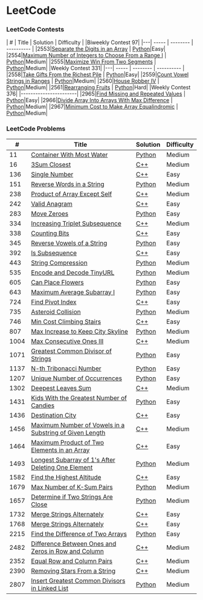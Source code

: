 LeetCode
========

### LeetCode Contests

| # | Title | Solution | Difficulty |
|Biweekly Contest 97|
|---| ----- | -------- | ---------- |
|2553|[Separate the Digits in an Array](https://leetcode.com/contest/biweekly-contest-97/problems/separate-the-digits-in-an-array/) | [Python](/contests/biweekly-contest-97/problems/python/separate-the-digits-in-an-array.py)|Easy|
|2554|[Maximum Number of Integers to Choose From a Range I](https://leetcode.com/contest/biweekly-contest-97/problems/maximum-number-of-integers-to-choose-from-a-range-i/) | [Python](/contests/biweekly-contest-97/problems/python/maximum-number-of-integers-to-choose-from-a-range-i.py)|Medium|
|2555|[Maximize Win From Two Segments](https://leetcode.com/contest/biweekly-contest-97/problems/maximize-win-from-two-segments/) | [Python](/contests/biweekly-contest-97/problems/python/maximize-win-from-two-segments.py)|Medium|
|Weekly Contest 331|
|---| ----- | -------- | ---------- |
|2558|[Take Gifts From the Richest Pile](https://leetcode.com/contest/weekly-contest-331/problems/take-gifts-from-the-richest-pile/) | [Python](/contests/weekly-contest-331/problems/python/take-gifts-from-the-richest-pile.py)|Easy|
|2559|[Count Vowel Strings in Ranges](https://leetcode.com/contest/weekly-contest-331/problems/count-vowel-strings-in-ranges/) | [Python](/contests/weekly-contest-331/problems/python/count-vowel-strings-in-ranges.py)|Medium|
|2560|[House Robber IV](https://leetcode.com/contest/weekly-contest-331/problems/house-robber-iv/) | [Python](/contests/weekly-contest-331/problems/python/house-robber-iv.py)|Medium|
|2561|[Rearranging Fruits](https://leetcode.com/contest/weekly-contest-331/problems/rearranging-fruits/) | [Python](/contests/weekly-contest-331/problems/python/rearranging-fruits.py)|Hard|
|Weekly Contest 376|
|-----------------------|
|2965|[Find Missing and Repeated Values](https://leetcode.com/contest/weekly-contest-376/problems/find-missing-and-repeated-values/) | [Python](/contests/weekly-contest-376/problems/python/find-missing-and-repeated-values.py)|Easy|
|2966|[Divide Array Into Arrays With Max Difference](https://leetcode.com/contest/weekly-contest-376/problems/divide-array-into-arrays-with-max-difference/) | [Python](/contests/weekly-contest-376/problems/python/divide-array-into-arrays-with-max-difference.py)|Medium|
|2967|[Minimum Cost to Make Array Equalindromic](https://leetcode.com/contest/weekly-contest-376/problems/minimum-cost-to-make-array-equalindromic/) | [Python](/contests/weekly-contest-376/problems/python/minimum-cost-to-make-array-equalindromic.py)|Medium|

### LeetCode Problems

| # | Title | Solution | Difficulty |
|---| ----- | -------- | ---------- |
|11  |[Container With Most Water](https://leetcode.com/problems/container-with-most-water/) | [Python](/problems/python/container-with-most-water.py)|Medium|
|16  |[3Sum Closest](https://leetcode.com/problems/3sum-closest/) | [C++](/problems/cpp/3sum-closest.cpp)|Medium|
|136 |[Single Number](https://leetcode.com/problems/single-number/) | [C++](/problems/cpp/single-number.cpp)|Easy|
|151 |[Reverse Words in a String](https://leetcode.com/problems/reverse-words-in-a-string/) | [Python](/problems/python/reverse-words-in-a-string.py)|Medium|
|238 |[Product of Array Except Self](https://leetcode.com/problems/product-of-array-except-self/) | [C++](/problems/cpp/product-of-array-except-self.cpp)|Medium|
|242 |[Valid Anagram](https://leetcode.com/problems/valid-anagram/) | [C++](/problems/cpp/valid-anagram.cpp)|Easy|
|283 |[Move Zeroes](https://leetcode.com/problems/move-zeroes/) | [Python](/problems/python/move-zeroes.py)|Easy|
|334 |[Increasing Triplet Subsequence](https://leetcode.com/problems/increasing-triplet-subsequence/) | [C++](/problems/cpp/increasing-triplet-subsequence.cpp)|Medium|
|338 |[Counting Bits](https://leetcode.com/problems/counting-bits/) | [C++](/problems/cpp/counting-bits.cpp)|Easy|
|345 |[Reverse Vowels of a String](https://leetcode.com/problems/reverse-vowels-of-a-string/) | [Python](/problems/python/reverse-vowels-of-a-string.py)|Easy|
|392 |[Is Subsequence](https://leetcode.com/problems/is-subsequence/) | [C++](/problems/cpp/is-subsequence.cpp)|Easy|
|443 |[String Compression](https://leetcode.com/problems/string-compression/) | [Python](/problems/python/string-compression.py)|Medium|
|535 |[Encode and Decode TinyURL](https://leetcode.com/problems/encode-and-decode-tinyurl/) | [Python](/problems/python/encode-and-decode-tinyurl.py)|Medium|
|605 |[Can Place Flowers](https://leetcode.com/problems/can-place-flowers/) | [Python](/problems/python/can-place-flowers.py)|Easy|
|643 |[Maximum Average Subarray I](https://leetcode.com/problems/maximum-average-subarray-i/) | [Python](/problems/python/maximum-average-subarray-i.py)|Easy|
|724 |[Find Pivot Index](https://leetcode.com/problems/find-pivot-index/) | [C++](/problems/cpp/find-pivot-index.cpp)|Easy|
|735 |[Asteroid Collision](https://leetcode.com/problems/asteroid-collision/) | [Python](/problems/python/asteroid-collision.py)|Medium|
|746 |[Min Cost Climbing Stairs](https://leetcode.com/problems/min-cost-climbing-stairs/) | [C++](/problems/cpp/min-cost-climbing-stairs.py)|Easy|
|807 |[Max Increase to Keep City Skyline](https://leetcode.com/problems/max-increase-to-keep-city-skyline/) | [Python](/problems/python/max-increase-to-keep-city-skyline.py)|Medium|
|1004|[Max Consecutive Ones III](https://leetcode.com/problems/max-consecutive-ones-iii/) | [C++](/problems/python/max-consecutive-ones-iii.cpp)|Medium|
|1071|[Greatest Common Divisor of Strings](https://leetcode.com/problems/greatest-common-divisor-of-strings/) | [Python](/problems/python/greatest-common-divisor-of-strings.py)|Easy|
|1137|[N-th Tribonacci Number](https://leetcode.com/problems/n-th-tribonacci-number/) | [Python](/problems/python/n-th-tribonacci-number.py)|Easy|
|1207|[Unique Number of Occurrences](https://leetcode.com/problems/unique-number-of-occurrences/) | [Python](/problems/python/unique-number-of-occurrences.py)|Easy|
|1302|[Deepest Leaves Sum](https://leetcode.com/problems/deepest-leaves-sum/) | [C++](/problems/cpp/deepest-leaves-sum.cpp)|Medium|
|1431|[Kids With the Greatest Number of Candies](https://leetcode.com/problems/kids-with-the-greatest-number-of-candies/) | [Python](/problems/python/kids-with-the-greatest-number-of-candies.py)|Easy|
|1436|[Destination City](https://leetcode.com/problems/destination-city/) | [C++](/problems/cpp/destination-city.cpp)|Easy|
|1456|[Maximum Number of Vowels in a Substring of Given Length](https://leetcode.com/problems/maximum-number-of-vowels-in-a-substring-of-given-length/) | [C++](/problems/cpp/maximum-number-of-vowels-in-a-substring-of-given-length.cpp)|Medium|
|1464|[Maximum Product of Two Elements in an Array](https://leetcode.com/problems/maximum-product-of-two-elements-in-an-array/) | [C++](/problems/cpp/maximum-product-of-two-elements-in-an-array.cpp)|Easy|
|1493|[Longest Subarray of 1's After Deleting One Element](https://leetcode.com/problems/longest-subarray-of-1s-after-deleting-one-element/) | [Python](/problems/python/longest-subarray-of-1s-after-deleting-one-element.py)|Medium|
|1582|[Find the Highest Altitude](https://leetcode.com/problems/find-the-highest-altitude/) | [C++](/problems/cpp/find-the-highest-altitude.cpp)|Easy|
|1679|[Max Number of K-Sum Pairs](https://leetcode.com/problems/max-number-of-k-sum-pairs/) | [Python](/problems/python/max-number-of-k-sum-pairs.py)|Medium|
|1657|[Determine if Two Strings Are Close](https://leetcode.com/problems/determine-if-two-strings-are-close/) | [Python](/problems/python/determine-if-two-strings-are-close.py)|Medium|
|1732|[Merge Strings Alternately](https://leetcode.com/problems/merge-strings-alternately/) | [C++](/problems/cpp/merge-strings-alternately.cpp)|Easy|
|1768|[Merge Strings Alternately](https://leetcode.com/problems/merge-strings-alternately/) | [C++](/problems/cpp/merge-strings-alternately.cpp)|Easy|
|2215|[Find the Difference of Two Arrays](https://leetcode.com/problems/find-the-difference-of-two-arrays/) | [Python](/problems/python/find-the-difference-of-two-arrays.py)|Easy|
|2482|[Difference Between Ones and Zeros in Row and Column](https://leetcode.com/problems/difference-between-ones-and-zeros-in-row-and-column/) | [C++](/problems/cpp/difference-between-ones-and-zeros-in-row-and-column.cpp)|Medium|
|2352|[Equal Row and Column Pairs](https://leetcode.com/problems/equal-row-and-column-pairs/) | [C++](/problems/cpp/equal-row-and-column-pairs.cpp)|Medium|
|2390|[Removing Stars From a String](https://leetcode.com/problems/removing-stars-from-a-string/) | [C++](/problems/cpp/removing-stars-from-a-string.cpp)|Medium|
|2807|[Insert Greatest Common Divisors in Linked List](https://leetcode.com/problems/insert-greatest-common-divisors-in-linked-list/) | [Python](/problems/python/insert-greatest-common-divisors-in-linked-list.py)|Medium|
